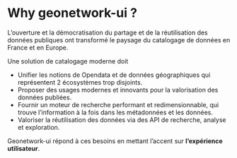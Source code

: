 # Why geonetwork-ui ?

L’ouverture et la démocratisation du partage et de la réutilisation des données publiques ont transformé le paysage du catalogage de données en France et en Europe.

Une solution de catalogage moderne doit

- Unifier les notions de Opendata et de données géographiques qui représentent 2 écosystèmes trop disjoints.
- Proposer des usages modernes et innovants pour la valorisation des données publiées.
- Fournir un moteur de recherche performant et redimensionnable, qui trouve l’information à la fois dans les métadonnées et les données.
- Valoriser la réutilisation des données via des API de recherche, analyse et exploration.

Geonetwork-ui répond à ces besoins en mettant l’accent sur **l’expérience utilisateur**.
